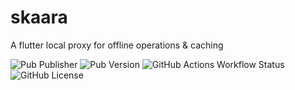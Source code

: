 # skaara

A flutter local proxy for offline operations &amp; caching

![Pub Publisher](https://img.shields.io/pub/publisher/skaara?style=flat&logo=dart)
![Pub Version](https://img.shields.io/pub/v/skaara?include_prereleases&style=flat&logo=dart&label=latest%20version)
![GitHub Actions Workflow Status](https://img.shields.io/github/actions/workflow/status/owlnext-fr/skaara/publish.yml?style=flat&logo=github)
![GitHub License](https://img.shields.io/github/license/owlnext-fr/skaara?style=flat&logo=github)
